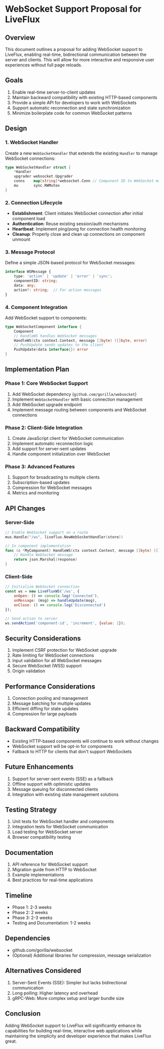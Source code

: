 # WebSocket Support Proposal for LiveFlux

## Overview
This document outlines a proposal for adding WebSocket support to LiveFlux, enabling real-time, bidirectional communication between the server and clients. This will allow for more interactive and responsive user experiences without full page reloads.

## Goals
1. Enable real-time server-to-client updates
2. Maintain backward compatibility with existing HTTP-based components
3. Provide a simple API for developers to work with WebSockets
4. Support automatic reconnection and state synchronization
5. Minimize boilerplate code for common WebSocket patterns

## Design

### 1. WebSocket Handler
Create a new `WebSocketHandler` that extends the existing `Handler` to manage WebSocket connections:

```go
type WebSocketHandler struct {
    *Handler
    upgrader websocket.Upgrader
    conns    map[string]*websocket.Conn // Component ID to WebSocket mapping
    mu       sync.RWMutex
}
```

### 2. Connection Lifecycle
- **Establishment**: Client initiates WebSocket connection after initial component load
- **Authentication**: Reuse existing session/auth mechanisms
- **Heartbeat**: Implement ping/pong for connection health monitoring
- **Cleanup**: Properly close and clean up connections on component unmount

### 3. Message Protocol
Define a simple JSON-based protocol for WebSocket messages:

```typescript
interface WSMessage {
    type: 'action' | 'update' | 'error' | 'sync';
    componentID: string;
    data: any;
    action?: string;  // For action messages
}
```

### 4. Component Integration
Add WebSocket support to components:

```go
type WebSocketComponent interface {
    Component
    // HandleWS handles WebSocket messages
    HandleWS(ctx context.Context, message []byte) ([]byte, error)
    // PushUpdate sends updates to the client
    PushUpdate(data interface{}) error
}
```

## Implementation Plan

### Phase 1: Core WebSocket Support
1. Add WebSocket dependency (`github.com/gorilla/websocket`)
2. Implement `WebSocketHandler` with basic connection management
3. Add WebSocket upgrade endpoint
4. Implement message routing between components and WebSocket connections

### Phase 2: Client-Side Integration
1. Create JavaScript client for WebSocket communication
2. Implement automatic reconnection logic
3. Add support for server-sent updates
4. Handle component initialization over WebSocket

### Phase 3: Advanced Features
1. Support for broadcasting to multiple clients
2. Subscription-based updates
3. Compression for WebSocket messages
4. Metrics and monitoring

## API Changes

### Server-Side
```go
// Enable WebSocket support on a route
mux.Handle("/ws", liveflux.NewWebSocketHandler(store))

// In component implementation
func (c *MyComponent) HandleWS(ctx context.Context, message []byte) ([]byte, error) {
    // Handle WebSocket message
    return json.Marshal(response)
}
```

### Client-Side
```javascript
// Initialize WebSocket connection
const ws = new LiveFluxWS('/ws', {
    onOpen: () => console.log('Connected'),
    onMessage: (msg) => handleUpdate(msg),
    onClose: () => console.log('Disconnected')
});

// Send action to server
ws.sendAction('component-id', 'increment', {value: 1});
```

## Security Considerations
1. Implement CSRF protection for WebSocket upgrade
2. Rate limiting for WebSocket connections
3. Input validation for all WebSocket messages
4. Secure WebSocket (WSS) support
5. Origin validation

## Performance Considerations
1. Connection pooling and management
2. Message batching for multiple updates
3. Efficient diffing for state updates
4. Compression for large payloads

## Backward Compatibility
- Existing HTTP-based components will continue to work without changes
- WebSocket support will be opt-in for components
- Fallback to HTTP for clients that don't support WebSockets

## Future Enhancements
1. Support for server-sent events (SSE) as a fallback
2. Offline support with optimistic updates
3. Message queuing for disconnected clients
4. Integration with existing state management solutions

## Testing Strategy
1. Unit tests for WebSocket handler and components
2. Integration tests for WebSocket communication
3. Load testing for WebSocket server
4. Browser compatibility testing

## Documentation
1. API reference for WebSocket support
2. Migration guide from HTTP to WebSocket
3. Example implementations
4. Best practices for real-time applications

## Timeline
- Phase 1: 2-3 weeks
- Phase 2: 2 weeks
- Phase 3: 2-3 weeks
- Testing and Documentation: 1-2 weeks

## Dependencies
- github.com/gorilla/websocket
- (Optional) Additional libraries for compression, message serialization

## Alternatives Considered
1. Server-Sent Events (SSE): Simpler but lacks bidirectional communication
2. Long polling: Higher latency and overhead
3. gRPC-Web: More complex setup and larger bundle size

## Conclusion
Adding WebSocket support to LiveFlux will significantly enhance its capabilities for building real-time, interactive web applications while maintaining the simplicity and developer experience that makes LiveFlux great.
